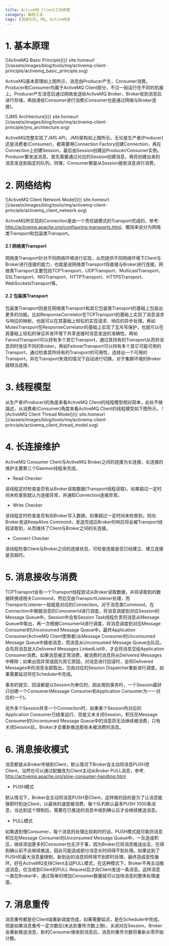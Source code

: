 ```yaml
---
title: ActiveMQ Client工作原理
category: 编程工具
tags: [消息队列, MQ, ActiveMQ]
---
```


# 1. 基本原理
![ActiveMQ Basic Principle]({{ site.homeurl }}/assets/images/blog/tools/mq/activemq-client-principle/activemq_basic_principle.svg)

ActiveMQ基本原理如上图所示，消息由Producer产生，Consumer消费。Producer和Consumer均属于ActiveMQ Client部分，不过一般运行在不同的机器上。Producer产生消息后通过网络发送给ActiveMQ Broker，Broker收到消息后进行存储，再投递给Consumer进行消费(Consumer也是通过网络与Broker连接)。


![JMS Architecture]({{ site.homeurl }}/assets/images/blog/tools/mq/activemq-client-principle/jms_architecture.svg)

ActiveMQ完整实现了JMS API，JMS架构如上图所示。无论是生产者(Producer)还是消费者(Consumer)，都需要用Connection Factory创建Connection，再在Connection上创建Session，最后由Session创建出Producer/Consumer实例。Producer要发送消息，首先需要通过对应的Session创建消息，再将创建出来的消息发送到指定的队列。同理，Consumer都是从Session接收消息进行消费。

# 2. 网络结构
![ActiveMQ Client Network Model]({{ site.homeurl }}/assets/images/blog/tools/mq/activemq-client-principle/activemq_client_network.svg)

ActiveMQ所实现的Connection是由一个责任链模式的Transport完成的，参考: <http://activemq.apache.org/configuring-transports.html>。概括来说分为网络类Transport和包装类Transport。

#### 2.1 网络类Transport
网络类Transport针对不同网络环境进行实现，从而提供不同网络环境下Client与Broker进行连接的能力，也就是说网络类Transport将直接与Broker进行连接。网络类Transport主要包括TCPTransport、UDPTransport、MulticastTransport、SSLTransport、NIOTransport、HTTPTransport、HTTPSTransport、WebSocketsTransport等。

#### 2.2 包装类Transport
包装类Transport则是在网络类Transport和其它包装类Transport的基础上包装出更多的功能。比如ResponseCorrelator在TCPTransport的基础上实现了消息请求与响应的映射，也就可以在其基础上轻松的实现请求、响应的异步处理。再如MutexTransport在ResponseCorrelator的基础上实现了互斥写保护，也就可以在其基础上轻松的保证并发环境下共享连接时消息发送的准确性。再如FanoutTransport可以持有多个其它Transport，通过其持有的Transport从而将消息同时发往不同的Broker。再如FailoverTransport可以持有多个其它可能可用的Transport，通过检查其所持有的Transport的可用性，选择出一个可用的Transport，并在Transport失效的情况下自动进行切换，对于集群环境的Broker就相当适用。

# 3. 线程模型
从生产者(Producer)的角度来看ActiveMQ Client的线程模型相对简单，此处不做描述，从消费者(Consumer)角度来看ActiveMQ Client的线程模型如下图所示。
![ActiveMQ Client Thread Model]({{ site.homeurl }}/assets/images/blog/tools/mq/activemq-client-principle/activemq_client_thread_model.svg)

# 4. 长连接维护
ActiveMQ Consumer Client与ActiveMQ Broker之间的连接为长连接，长连接的维护主要靠三个Daemon线程来完成。

+ Read Checker

该线程定时检查是否有从Broker读取数据(Transport线程读取)，如果超过一定时间未检查到就认为连接异常，并通知Connection连接异常。

+ Write Checker

该线程定时检查是否有向Broker写入数据，如果超过一定时间未检查到，则向Broker发送KeepAlive Commond，发送完成后Broker的响应将会被Transport线程读取到，从而维持了Client与Broker之间的长连接。

+ Connect Checker

该线程检查Client与Broker之间的连接状态，可检查连接是否已经建立、建立连接是否超时。

# 5. 消息接收与消费
TCPTransport会有一个Transport线程尝试从Broker读取数据，并将读取到的数据转换成相关Commond，然后交由TransportListener处理，而TransportListener一般就是对应的Connection。对于消息类Commond，在Connection中根据消息的ConsumerId进行调度，将消息调度到对应Session的Message Queue中。Session中会有Session Task线程负责将消息从Message Queue中取出，再一次根据ConsumerId进行调度，将消息调度到对应Message Consumer的Unconsumed Message Queue中。最终Application Consumer(ActiveMQ Client使用者)从Message Consumer的Unconsumed Message Queue中接收消息，而消息从Unconsumed Message Queue出队后，会先将消息放入Delivered Messages LinkedList中，才会将消息交给Application Consumer消费。如果消息被正常消费，被消费的消息将从Delivered Messages中移除；如果出现异常或因为其它原因，对消息进行回滚时，会将Delivered Messages中的消息全部取出，交由对应的Session Dispatcher重新进行调度，如果需要延迟将在Scheduler中完成。

事务的提交、回滚都是以Session为单位的，因此用到事务时，一个Session最好只创建一个Consumer(Message Consumer和Application Consumer为一一对应的一个)。

另外多个Session共享一个Connection时，如果某个Session所对应的Application Consumer已结束运行，但是又未关闭Session，积压在Message Consumer的Unconsumed Message Queue中的消息将无法继续被消费，只有关闭Session后，Broker才会重新推送那些未被消费的消息。

# 6. 消息接收模式
消息都是从Broker传输到Client，默认情况下Broker会主动将消息PUSH至Client，当然也可以通过配置改为Client主动从Broker PULL消息，参考: <http://activemq.apache.org/slow-consumer-handling.html>

+ PUSH模式

默认情况下，Broker会主动将消息PUSH至Client，这样做的目的是为了让消息能够即时到达Client，以最快的速度被消费。每个队列默认最多PUSH 1000条消息，当达到这个限制后，需要在已推送的消息中收到确认后才会继续推送消息。

+ PULL模式

如果遇到慢Consumer，每个消息的处理比较耗时的话，PUSH模式就可能将消息积压在Message Consumer的Unconsumed Message Queue中，一旦造成积压，继续添加更多的Consumer也无济于事，因为Broker已将消息推送出去，在得到确认前不会继续推送，因此可能造成部分消息长时间得不到处理。如果达到了PUSH的最大消息量限制，新到达的消息同样得不到即时处理，最终造成恶性循环。好在ActiveMQ支持Client主动PULL模式，在这种模式下，Broker不再主动推送消息，仅当收到Client的PULL Request后才向Client发送一条消息。这样消息一直在Broker中，通过简单的增加Consumer数量就可以加快消息的整体处理速度。

# 7. 消息重传
消息重传都是在Client端重新调度完成，如果需要延迟，是在Scheduler中完成。但是如果消息重传一定次数后(未达到重传次数上限)，关闭对应Session，Broker会重新推送消息，新的Consumer接收到消息后，消息的重传次数将重新从零开始计数。
